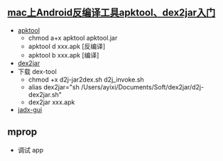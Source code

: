 ## [mac上Android反编译工具apktool、dex2jar入门](https://www.jianshu.com/p/9554ab3f444f)
- [apktool](http://ibotpeaches.github.io/Apktool/install/)
  - chmod a+x apktool apktool.jar
  - apktool d xxx.apk [反编译]
  - apktool b xxx.apk [编译]
- [dex2jar](https://github.com/pxb1988/dex2jar)
- 下载 dex-tool
  - chmod +x d2j-jar2dex.sh d2j_invoke.sh
  - alias dex2jar="sh /Users/ayixi/Documents/Soft/dex2jar/d2j-dex2jar.sh"
  - dex2jar xxx.apk
- [jadx-gui](http://java-decompiler.github.io/)

## mprop
- 调试 app